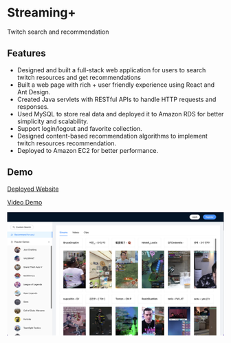 # Streaming+
Twitch search and recommendation

## Features
* Designed and built a full-stack web application for users to search twitch resources and get recommendations
* Built a web page with rich + user friendly experience using React and Ant Design.
* Created Java servlets with RESTful APIs to handle HTTP requests and responses.
* Used MySQL to store real data and deployed it to Amazon RDS for better simplicity and scalability.
* Support login/logout and favorite collection.
* Designed content-based recommendation algorithms to implement twitch resources recommendation.
* Deployed to Amazon EC2 for better performance.

## Demo
[Deployed Website](http://ec2-18-220-220-137.us-east-2.compute.amazonaws.com/)

[Video Demo](https://www.youtube.com/watch?v=QFqu2eN8yds)

![WebPage](https://github.com/fengliuwan/Streaming/blob/main/Streaming+%20webpage.png?raw=true)
